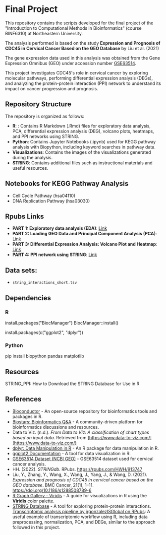 # Final Project
This repository contains the scripts developed for the final project of the "Introduction to Computational Methods in Bioinformatics" (course BINF6310) at Northeastern University.

The analysis performed is based on the study **Expression and Prognosis of CDC45 in Cervical Cancer Based on the GEO Database** by Liu et al. (2021)

The gene expression data used in this analysis was obtained from the Gene Expression Omnibus (GEO) under accession number [GSE63514](https://www.ncbi.nlm.nih.gov/geo/query/acc.cgi?acc=GSE63514).

This project investigates CDC45's role in cervical cancer by exploring molecular pathways, performing differential expression analysis (DEGs), and analyzing the protein-protein interaction (PPI) network to understand its impact on cancer progression and prognosis.

## Repository Structure

The repository is organized as follows:

- **R**: : Contains R Markdown (.Rmd) files for exploratory data analysis, PCA, differential expression analysis (DEG), volcano plots, heatmaps, and PPI networks 
  using STRING.
- **Python**: Contains Jupyter Notebooks (.ipynb) used for KEGG pathway analysis with Biopython, including keyword searches in pathway data.
- **Visualizations**: Contains the images of the visualizations generated during the analysis.
- **STRING**: Contains additional files such as instructional materials and useful resources.



## Notebooks for KEGG Pathway Analysis

- Cell Cycle Pathway (hsa04110)
- DNA Replication Pathway (hsa03030)

## Rpubs Links

- **PART 1: Exploratory data analysis (EDA)**: [Link](https://rpubs.com/magal88/1298599)
- **PART 2: Loading GEO Data and Principal Component Analysis (PCA)**: [Link](https://rpubs.com/magal88/1298107)
- **PART 3: Differential Expression Analysis: Volcano Plot and Heatmap**: [Link](https://rpubs.com/magal88/1298133)
- **PART 4: PPI network using STRING**: [Link](https://rpubs.com/magal88/1298988)

## Data sets:

- `string_interactions_short.tsv`

## Dependencies

### R

install.packages("BiocManager")
BiocManager::install()

install.packages(c("ggplot2", "dplyr"))

### Python

 pip install biopython pandas matplotlib


## Resources

STRING_PPI: How to Download the STRING Database for Use in R


## References

- [Bioconductor](https://bioconductor.org/) - An open-source repository for bioinformatics tools and packages in R.
- [Biostars: Bioinformatics Q&A](https://www.biostars.org/) - A community-driven platform for bioinformatics discussions and resources.
- Data to Viz. (n.d.). *From Data to Viz: A classification of chart types based on input data*. Retrieved from [https://www.data-to-viz.com/](https://www.data-to-viz.com/)
- [dplyr: Data Manipulation in R](https://dplyr.tidyverse.org/) - An R package for data manipulation in R.
- [ggplot2 Documentation](https://ggplot2.tidyverse.org/) - A tool for data visualization in R.
- [GSE63514 Dataset (NCBI GEO)](https://www.ncbi.nlm.nih.gov/geo/geo2r/?acc=GSE63514) - GSE63514 dataset used for cervical cancer analysis.
- HH. (2022). *STRINGdb*. RPubs. https://rpubs.com/HWH/913747
- Liu, Y., Zhang, Y., Wang, X., Wang, J., Yang, J., & Wang, D. (2021). *Expression and prognosis of CDC45 in cervical cancer based on the GEO database*. BMC Cancer, 21(1), 1–11. 
  https://doi.org/10.1186/s1288508789-6
- [R Graph Gallery - Viridis](https://r-graph-gallery.com/package/viridis.html) - A guide for visualizations in R using the **Viridis** color palette.
- [STRING Database](https://string-db.org/) - A tool for exploring protein-protein interactions.
  [Transcriptomic analysis pipeline by jrgonzalezISGlobal on RPubs](https://rpubs.com/jrgonzalezISGlobal/transcriptomic_analyses): A useful example of transcriptomic workflow using R, including data preprocessing, normalization, PCA, and DEGs, similar to the approach followed in this project.





